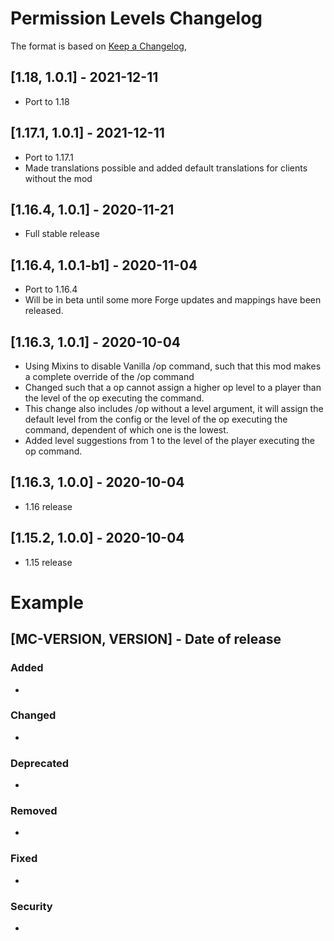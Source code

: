 # Permission Levels Changelog
The format is based on [Keep a Changelog](https://keepachangelog.com/en/1.0.0/),

## [1.18, 1.0.1] - 2021-12-11
- Port to 1.18

## [1.17.1, 1.0.1] - 2021-12-11
- Port to 1.17.1
- Made translations possible and added default translations for clients without the mod

## [1.16.4, 1.0.1] - 2020-11-21
- Full stable release

## [1.16.4, 1.0.1-b1] - 2020-11-04
- Port to 1.16.4
- Will be in beta until some more Forge updates and mappings have been released.

## [1.16.3, 1.0.1] - 2020-10-04
- Using Mixins to disable Vanilla /op command, such that this mod makes a complete override of the /op command
- Changed such that a op cannot assign a higher op level to a player than the level of the op executing the command.
- This change also includes /op without a level argument, it will assign the default level from the config or the level of the op executing the command, dependent of which one is the lowest.
- Added level suggestions from 1 to the level of the player executing the op command.

## [1.16.3, 1.0.0] - 2020-10-04
- 1.16 release

## [1.15.2, 1.0.0] - 2020-10-04
- 1.15 release

# Example
## [MC-VERSION, VERSION] - Date of release
### Added
- 
### Changed
- 
### Deprecated
- 
### Removed
- 
### Fixed
- 
### Security
- 

